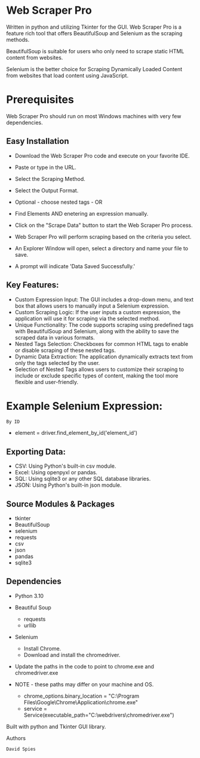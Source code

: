 # Web Scraper Pro

Written in python and utilizing Tkinter for the GUI. 
Web Scraper Pro is a feature rich tool that offers BeautifulSoup and Selenium as the scraping methods.
 
BeautifulSoup is suitable for users who only need to scrape static HTML content from websites.

Selenium is the better choice for Scraping Dynamically Loaded Content from websites that load content using JavaScript. 

# Prerequisites

Web Scraper Pro should run on most Windows machines with very few dependencies. 

## Easy Installation

* Download the Web Scraper Pro code and execute on your favorite IDE.

* Paste or type in the URL.
* Select the Scraping Method.
* Select the Output Format.
* Optional - choose nested tags - OR
* Find Elements AND enetering an expression manually.
* Click on the "Scrape Data" button to start the Web Scraper Pro process.
* Web Scraper Pro will perform scraping based on the criteria you select.
* An Explorer Window will open, select a directory and name your file to save.
* A prompt will indicate 'Data Saved Successfully.'

## Key Features:
* Custom Expression Input: The GUI includes a drop-down menu, and text box that allows users to manually input a Selenium expression.
* Custom Scraping Logic: If the user inputs a custom expression, the application will use it for scraping via the selected method.
* Unique Functionality: The code supports scraping using predefined tags with BeautifulSoup and Selenium, along with the ability to save the scraped data in various formats.
* Nested Tags Selection: Checkboxes for common HTML tags to enable or disable scraping of these nested tags.
* Dynamic Data Extraction: The application dynamically extracts text from only the tags selected by the user.
* Selection of Nested Tags allows users to customize their scraping to include or exclude specific types of content, making the tool more flexible and user-friendly.

# Example Selenium Expression:
    By ID
* element = driver.find_element_by_id('element_id')

## Exporting Data:
 - CSV: Using Python's built-in csv module.
 - Excel: Using openpyxl or pandas.
 - SQL: Using sqlite3 or any other SQL database libraries.
 - JSON: Using Python's built-in json module.

## Source Modules & Packages

* tkinter
* BeautifulSoup
* selenium
* requests
* csv
* json
* pandas
* sqlite3

## Dependencies

* Python 3.10
* Beautiful Soup
    - requests
    - urllib
* Selenium
    - Install Chrome.
    - Download and install the chromedriver.

* Update the paths in the code to point to chrome.exe and chromedriver.exe
* NOTE - these paths may differ on your machine and OS.

  - chrome_options.binary_location = "C:\\Program Files\\Google\\Chrome\\Application\\chrome.exe"
  - service = Service(executable_path="C:\\webdrivers\\chromedriver.exe")

Built with python and Tkinter GUI library.

Authors

    David Spies
